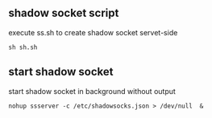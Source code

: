 ## shadow socket script
execute ss.sh to create shadow socket servet-side
```
sh sh.sh 
```
## start shadow socket 
start shadow socket in background without output
```
nohup ssserver -c /etc/shadowsocks.json > /dev/null  &
```
